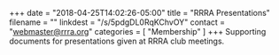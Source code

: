 +++
date = "2018-04-25T14:02:26-05:00"
title = "RRRA Presentations"
filename = ""
linkdest = "/s/5pdgDL0RqKChvOY"
contact = "webmaster@rrra.org"
categories = [ "Membership" ]
+++
Supporting documents for presentations given at RRRA club meetings.
